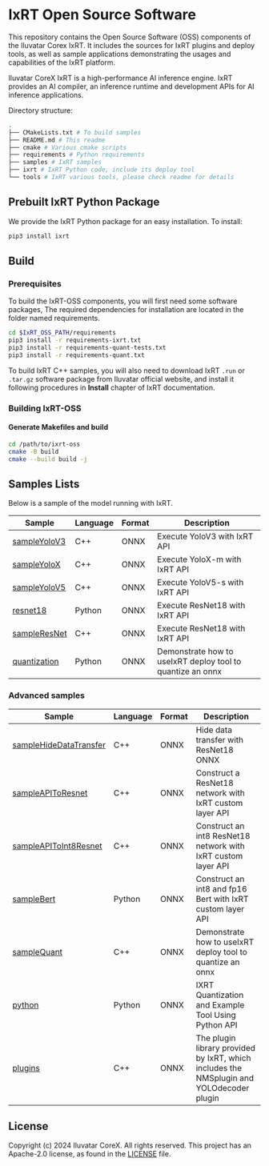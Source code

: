 # IxRT Open Source Software

This repository contains the Open Source Software (OSS) components of the Iluvatar Corex IxRT. It includes the sources for IxRT plugins and deploy tools, as well as sample applications demonstrating the usages and capabilities of the IxRT platform.

Iluvatar CoreX IxRT is a high-performance AI inference engine. IxRT provides an AI compiler, an inference runtime and development APIs for AI inference applications.

Directory structure:

```bash
.
├── CMakeLists.txt # To build samples
├── README.md # This readme
├── cmake # Various cmake scripts
├── requirements # Python requirements
├── samples # IxRT samples
├── ixrt # IxRT Python code, include its deploy tool
└── tools # IxRT various tools, please check readme for details
```

## Prebuilt IxRT Python Package

We provide the IxRT Python package for an easy installation.
To install:

```bash
pip3 install ixrt
```

## Build

### Prerequisites

To build the IxRT-OSS components, you will first need some software packages, The required dependencies for installation are located in the folder named requirements.

```bash
cd $IxRT_OSS_PATH/requirements
pip3 install -r requirements-ixrt.txt
pip3 install -r requirements-quant-tests.txt
pip3 install -r requirements-quant.txt
```

To build IxRT C++ samples, you will also need to download IxRT `.run` or `.tar.gz` software package from Iluvatar official website, and install it following procedures in **Install** chapter of IxRT documentation.

### Building IxRT-OSS

#### Generate Makefiles and build

```bash
cd /path/to/ixrt-oss
cmake -B build
cmake --build build -j
```

## Samples Lists

Below is a sample of the model running with IxRT.

| Sample                                      | Language | Format | Description                                                |
| ------------------------------------------- | -------- | ------ | ---------------------------------------------------------- |
| [sampleYoloV3](samples/sampleYoloV3)        | C++      | ONNX   | Execute YoloV3 with IxRT API                               |
| [sampleYoloX](samples/sampleYoloX)          | C++      | ONNX   | Execute YoloX-m with IxRT API                              |
| [sampleYoloV5](samples/sampleYoloV5)        | C++      | ONNX   | Execute YoloV5-s with IxRT API                             |
| [resnet18](samples/python/resnet18)         | Python   | ONNX   | Execute ResNet18 with IxRT API                             |
| [sampleResNet](samples/sampleResNet)        | C++      | ONNX   | Execute ResNet18 with IxRT API                             |
| [quantization](samples/python/quantization) | Python   | ONNX   | Demonstrate how to useIxRT deploy tool to quantize an onnx |

### Advanced samples

| Sample                                                   | Language | Format | Description                                                                              |
| -------------------------------------------------------- | -------- | ------ | ---------------------------------------------------------------------------------------- |
| [sampleHideDataTransfer](samples/sampleHideDataTransfer) | C++      | ONNX   | Hide data transfer with ResNet18 ONNX                                                    |
| [sampleAPIToResnet](samples/sampleAPIToResnet)           | C++      | ONNX   | Construct a ResNet18 network with IxRT custom layer API                                  |
| [sampleAPIToInt8Resnet](samples/sampleAPIToInt8Resnet)   | C++      | ONNX   | Construct an int8 ResNet18 network with IxRT custom layer API                            |
| [sampleBert](samples/sampleBert)                         | Python   | ONNX   | Construct an int8 and fp16 Bert with IxRT custom layer API                               |
| [sampleQuant](samples/sampleQuant)                       | C++      | ONNX   | Demonstrate how to useIxRT deploy tool to quantize an onnx                               |
| [python](samples/python)                                 | Python   | ONNX   | IXRT Quantization and Example Tool Using Python API                                      |
| [plugins](samples/plugins)                               | C++      | ONNX   | The plugin library provided by IxRT, which includes the NMSplugin and YOLOdecoder plugin |

## License

Copyright (c) 2024 Iluvatar CoreX. All rights reserved. This project has an Apache-2.0 license, as found in the [LICENSE](LICENSE) file.
